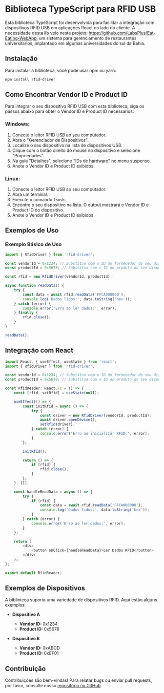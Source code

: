 # Biblioteca TypeScript para RFID USB

Esta biblioteca TypeScript foi desenvolvida para facilitar a integração com dispositivos RFID USB em aplicações React no lado do cliente.
A necessidade desta lib veio neste projeto: https://github.com/LabsPlus/Eat-Eating-WebApp, um sistema para gerenciamento de restaurantes universitarios, implantado em algumas universidades do sul da Bahia.

## Instalação

Para instalar a biblioteca, você pode usar npm ou yarn:

```bash
npm install rfid-driver
```

## Como Encontrar Vendor ID e Product ID

Para integrar o seu dispositivo RFID USB com esta biblioteca, siga os passos abaixo para obter o Vendor ID e Product ID necessários:

### Windows:

1. Conecte o leitor RFID USB ao seu computador.
2. Abra o "Gerenciador de Dispositivos".
3. Localize o seu dispositivo na lista de dispositivos USB.
4. Clique com o botão direito do mouse no dispositivo e selecione "Propriedades".
5. Na guia "Detalhes", selecione "IDs de hardware" no menu suspenso.
6. Anote o Vendor ID e Product ID exibidos.

### Linux:

1. Conecte o leitor RFID USB ao seu computador.
2. Abra um terminal.
3. Execute o comando `lsusb`.
4. Encontre o seu dispositivo na lista. O output mostrará o Vendor ID e Product ID do dispositivo.
5. Anote o Vendor ID e Product ID exibidos.


## Exemplos de Uso

### Exemplo Básico de Uso

```typescript
import { RfidDriver } from 'rfid-driver';

const vendorId = 0x1234; // Substitua com o ID do fornecedor do seu dispositivo
const productId = 0x5678; // Substitua com o ID do produto do seu dispositivo

const rfid = new RfidDriver(vendorId, productId);

async function readData() {
    try {
        const data = await rfid.readData('FFCA000000');
        console.log('Dados lidos:', data.toString('hex'));
    } catch (error) {
        console.error('Erro ao ler dados:', error);
    } finally {
        rfid.close();
    }
}

readData();
```

## Integração com React

```typescript
import React, { useEffect, useState } from 'react';
import { RfidDriver } from 'rfid-driver';

const vendorId = 0x1234; // Substitua com o ID do fornecedor do seu dispositivo
const productId = 0x5678; // Substitua com o ID do produto do seu dispositivo

const RfidReader: React.FC = () => {
    const [rfid, setRfid] = useState(null);

    useEffect(() => {
        const initRfid = async () => {
            try {
                const driver = new RfidDriver(vendorId, productId);
                await driver.openDevice();
                setRfid(driver);
            } catch (error) {
                console.error('Erro ao inicializar RFID:', error);
            }
        };

        initRfid();

        return () => {
            if (rfid) {
                rfid.close();
            }
        };
    }, []);

    const handleReadData = async () => {
        try {
            if (rfid) {
                const data = await rfid.readData('FFCA000000');
                console.log('Dados lidos:', data.toString('hex'));
            }
        } catch (error) {
            console.error('Erro ao ler dados:', error);
        }
    };

    return (
        <div>
            <button onClick={handleReadData}>Ler Dados RFID</button>
        </div>
    );
};

export default RfidReader;

```

## Exemplos de Dispositivos

A biblioteca suporta uma variedade de dispositivos RFID. Aqui estão alguns exemplos:

- **Dispositivo A**
  - **Vendor ID:** 0x1234
  - **Product ID:** 0x5678

- **Dispositivo B**
  - **Vendor ID:** 0xABCD
  - **Product ID:** 0xEF01

## Contribuição

Contribuições são bem-vindas! Para relatar bugs ou enviar pull requests, por favor, consulte nosso [repositório no GitHub](https://github.com/WesleyUlisses/RFID-Driver/).
